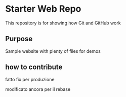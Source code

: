 # Starter Web Repo

This repository is for showing how Git and GitHub work

## Purpose

Sample website with plenty of files for demos

## how to contribute

fatto fix per produzione

modificato ancora per il rebase